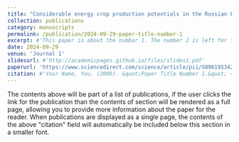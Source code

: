 ```yaml
---
title: "Considerable energy crop production potentials in the Russian Far East"
collection: publications
category: manuscripts
permalink: /publication/2024-09-29-paper-title-number-1
excerpt: #'This paper is about the number 1. The number 2 is left for future work.'
date: 2024-09-29
venue: 'Journal 1'
slidesurl: #'http://academicpages.github.io/files/slides1.pdf'
paperurl: 'https://www.sciencedirect.com/science/article/pii/S0961953424003180?via%3Dihub'
citation: #'Your Name, You. (2009). &quot;Paper Title Number 1.&quot; <i>Journal 1</i>. 1(1).'
---
```


The contents above will be part of a list of publications, if the user clicks the link for the publication than the contents of section will be rendered as a full page, allowing you to provide more information about the paper for the reader. When publications are displayed as a single page, the contents of the above "citation" field will automatically be included below this section in a smaller font.
